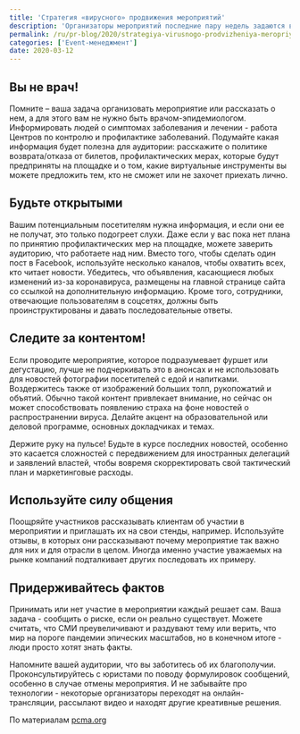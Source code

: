 ```yaml
---
title: 'Стратегия «вирусного» продвижения мероприятий'
description: 'Организаторы мероприятий последние пару недель задаются вопросом, как должна развиваться их коммуникационная и маркетинговая стратегия в ситуации с распространением COVID-19, ограничениями в перемещении между странами и отмене крупнейших спортивных мероприятий и конференций. Вот некоторые рекомендации, сформулированные на недавнем вебинаре международной ассоциации PCMA.'
permalink: /ru/pr-blog/2020/strategiya-virusnogo-prodvizheniya-meropriyatiy
categories: ['Event-менеджмент']
date: 2020-03-12
---
```


## Вы не врач!

Помните – ваша задача организовать мероприятие или рассказать о нем, а для этого вам не нужно быть врачом-эпидемиологом. Информировать людей о симптомах заболевания и лечении - работа Центров по контролю и профилактике заболеваний.
Подумайте какая информация будет полезна для аудитории: расскажите о политике возврата/отказа от билетов, профилактических мерах, которые будут предприняты на площадке и о том, какие виртуальные инструменты вы можете предложить тем, кто не сможет или не захочет приехать лично.

## Будьте открытыми

Вашим потенциальным посетителям нужна информация, и если они ее не получат, это только подогреет слухи. Даже если у вас пока нет плана по принятию профилактических мер на площадке, можете заверить аудиторию, что работаете над ним. Вместо того, чтобы сделать один пост в Facebook, используйте несколько каналов, чтобы охватить всех, кто читает новости. Убедитесь, что объявления, касающиеся любых изменений из-за коронавируса, размещены на главной странице сайта со ссылкой на дополнительную информацию. Кроме того, сотрудники, отвечающие пользователям в соцсетях, должны быть проинструктированы и давать последовательные ответы.

## Следите за контентом!

Если проводите мероприятие, которое подразумевает фуршет или дегустацию, лучше не подчеркивать это в анонсах и не использовать для новостей фотографии посетителей с едой и напитками. Воздержитесь также от изображений больших толп, рукопожатий и объятий. Обычно такой контент привлекает внимание, но сейчас он может способствовать появлению страха на фоне новостей о распространении вируса. Делайте акцент на образовательной или деловой программе, основных докладчиках и темах.

Держите руку на пульсе! Будьте в курсе последних новостей, особенно это касается сложностей с передвижением для иностранных делегаций и заявлений властей, чтобы вовремя скорректировать свой тактический план и маркетинговые расходы.

## Используйте силу общения

Поощряйте участников рассказывать клиентам об участии в мероприятии и приглашать их на свои стенды, например. Используйте отзывы, в которых они рассказывают почему мероприятие так важно для них и для отрасли в целом. Иногда именно участие уважаемых на рынке компаний подталкивает других последовать их примеру.

## Придерживайтесь фактов

Принимать или нет участие в мероприятии каждый решает сам. Ваша задача - сообщить о риске, если он реально существует. Можете считать, что СМИ преувеличивают и раздувают тему или верить, что мир на пороге пандемии эпических масштабов, но в конечном итоге - люди просто хотят знать факты.

Напомните вашей аудитории, что вы заботитесь об их благополучии. Проконсультируйтесь с юристами по поводу формулировок сообщений, особенно в случае отмены мероприятия. И не забывайте про технологии - некоторые организаторы переходят на онлайн-трансляции, рассылают видео и находят другие креативные решения.

По материалам [pcma.org](https://www.pcma.org/covid-19-coronavirus-event-marketing-during-crisis/)

